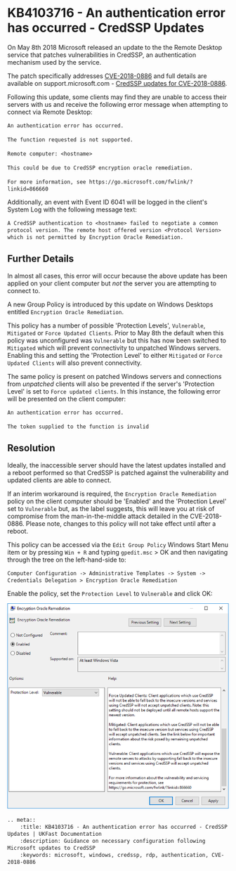 # KB4103716 - An authentication error has occurred - CredSSP Updates

On May 8th 2018 Microsoft released an update to the the Remote Desktop service that patches vulnerabilities in CredSSP, an authentication mechanism used by the service.

The patch specifically addresses [CVE-2018-0886](https://portal.msrc.microsoft.com/en-us/security-guidance/advisory/CVE-2018-0886) and full details are available on support.microsoft.com - [CredSSP updates for CVE-2018-0886](https://support.microsoft.com/en-us/help/4093492/credssp-updates-for-cve-2018-0886-march-13-2018). 

Following this update, some clients may find they are unable to access their servers with us and receive the following error message when attempting to connect via Remote Desktop:

```
An authentication error has occurred.

The function requested is not supported.

Remote computer: <hostname>

This could be due to CredSSP encryption oracle remediation.

For more information, see https://go.microsoft.com/fwlink/?linkid=866660
```

Additionally, an event with Event ID 6041 will be logged in the client's System Log with the following message text:

```
A CredSSP authentication to <hostname> failed to negotiate a common protocol version. The remote host offered version <Protocol Version> which is not permitted by Encryption Oracle Remediation.
```

## Further Details

In almost all cases, this error will occur because the above update has been applied on your client computer but *not* the server you are attempting to connect to.

A new Group Policy is introduced by this update on Windows Desktops entitled `Encryption Oracle Remediation`.

This policy has a number of possible 'Protection Levels', `Vulnerable`, `Mitigated` or `Force Updated Clients`. Prior to May 8th the default when this policy was unconfigured was `Vulnerable` but this has now been switched to `Mitigated` which will prevent connectivity to unpatched Windows servers. Enabling this and setting the 'Protection Level' to either `Mitigated` or `Force Updated Clients` will also prevent connectivity.

The same policy is present on patched Windows servers and connections from *unpatched* clients will also be prevented if the server's 'Protection Level' is set to `Force updated clients`. In this instance, the following error will be presented on the client computer:

```
An authentication error has occurred.

The token supplied to the function is invalid
```

## Resolution
Ideally, the inaccessible server should have the latest updates installed and a reboot performed so that CredSSP is patched against the vulnerability and updated clients are able to connect.

If an interim workaround is required, the `Encryption Oracle Remediation` policy on the client computer should be 'Enabled' and the 'Protection Level' set to `Vulnerable` but, as the label suggests, this will leave you at risk of compromise from the man-in-the-middle attack detailed in the CVE-2018-0886. Please note, changes to this policy will not take effect until after a reboot.

This policy can be accessed via the `Edit Group Policy` Windows Start Menu item or by pressing `Win + R` and typing `gpedit.msc` > OK and then navigating through the tree on the left-hand-side to:

```
Computer Configuration -> Administrative Templates -> System -> Credentials Delegation > Encryption Oracle Remediation
```
Enable the policy, set the `Protection Level` to `Vulnerable` and click OK:

![Encryption Oracle Remediation Policy](files/kb4103716/enable_vuln_protection_level.PNG)


```eval_rst
.. meta::
    :title: KB4103716 - An authentication error has occurred - CredSSP Updates | UKFast Documentation
    :description: Guidance on necessary configuration following Microsoft updates to CredSSP
    :keywords: microsoft, windows, credssp, rdp, authentication, CVE-2018-0886
```
